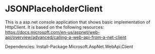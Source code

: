 # JSONPlaceholderClient
This is a asp.net console application that shows basic implementation of HttpClient. It is based on the following resources: https://docs.microsoft.com/en-us/aspnet/web-api/overview/advanced/calling-a-web-api-from-a-net-client 

Dependencies:
Install-Package Microsoft.AspNet.WebApi.Client
